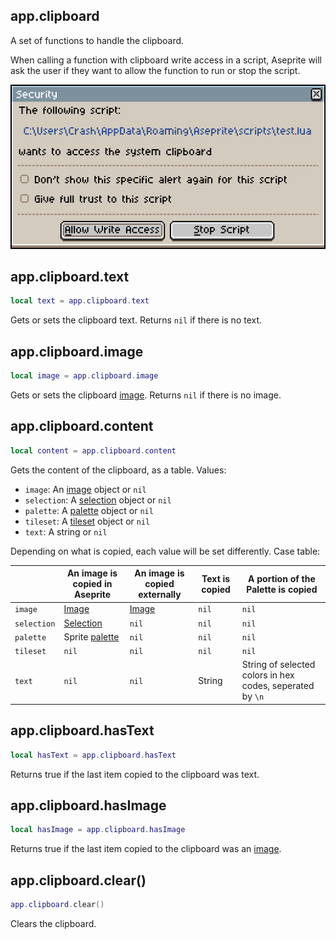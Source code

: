 ## app.clipboard

A set of functions to handle the clipboard. 

When calling a function with clipboard write access in a script, Aseprite will ask the user if they want to allow the function to run or stop the script. 

![security popup](image/security.png)

## app.clipboard.text

```lua
local text = app.clipboard.text
```

Gets or sets the clipboard text. Returns `nil` if there is no text.

## app.clipboard.image

```lua
local image = app.clipboard.image
```

Gets or sets the clipboard [image](image.md#image). Returns `nil` if there is no image.

## app.clipboard.content

```lua
local content = app.clipboard.content
```

Gets the content of the clipboard, as a table. Values:

* `image`: An [image](image.md#image) object or `nil`
* `selection`: A [selection](selection.md#selection) object or `nil`
* `palette`: A [palette](palette.md#palette) object or `nil` 
* `tileset`: A [tileset](tileset.md#tileset) object or `nil` 
* `text`: A string or `nil` 

Depending on what is copied, each value will be set differently. Case table:

|             |An image is copied in Aseprite      |An image is copied externally|Text is copied|A portion of the Palette is copied                       |
|-------------|------------------------------------|-----------------------------|--------------|---------------------------------------------------------|
|`image`    |[Image](image.md#image)             |[Image](image.md#image)      |`nil`         |`nil`                                                    |
|`selection`|[Selection](selection.md#selection) |`nil`                        |`nil`         |`nil`                                                    |
|`palette`  |Sprite [palette](palette.md#palette)|`nil`                        |`nil`         |`nil`                                                    |
|`tileset`  |`nil`                               |`nil`                        |`nil`         |`nil`                                                    |
|`text`     |`nil`                               |`nil`                        |String        |String of selected colors in hex codes, seperated by `\n`|

## app.clipboard.hasText

```lua
local hasText = app.clipboard.hasText
```

Returns true if the last item copied to the clipboard was text.

## app.clipboard.hasImage

```lua
local hasImage = app.clipboard.hasImage
```

Returns true if the last item copied to the clipboard was an [image](image.md#image).

## app.clipboard.clear()

```lua
app.clipboard.clear()
```

Clears the clipboard.